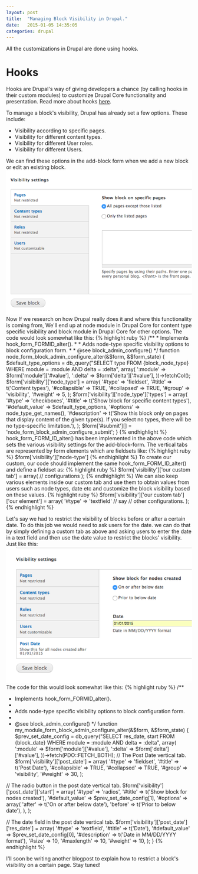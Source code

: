 ```yaml
---
layout: post
title:  "Managing Block Visibility in Drupal."
date:   2015-01-05 14:35:05
categories: drupal
---
```


All the  customizations in Drupal are done using hooks.

<h1>Hooks</h1>
Hooks are Drupal's way of giving developers a chance (by calling hooks in their custom modules) to customize Drupal Core functionality and presentation. Read more about hooks <a href ="https://3cwebservices.com/drupal/introduction-drupal-hooks" target = "-blank">here</a>. 

To manage a block's visibility, Drupal has already set a few options. These include:
<ul>
 <li>Visibility according to specific pages.</li>
 <li>Visibility for different content types.</li>
 <li>Visibility for different User roles.</li>
 <li>Visibility for different Users.</li>
 </ul>
We can find these options in the add-block form when we add a new block or edit an existing block. <img src = "/images/drupal/1.png">Now If we research on how Drupal really does it and where this functionality is coming from, We'll end up at node module in Drupal Core for content type specific visibility and block module in Drupal Core for other options. The code would look somewhat like this:
{% highlight ruby %}
 /**
 * Implements hook_form_FORMID_alter().
 *
 * Adds node-type specific visibility options to block configuration form.
 *
 * @see block_admin_configure()
 */
function node_form_block_admin_configure_alter(&$form, &$form_state) {
  $default_type_options = db_query("SELECT type FROM {block_node_type} WHERE module = :module AND delta = :delta", array(
    ':module' => $form['module']['#value'],
    ':delta' => $form['delta']['#value'],
  ))->fetchCol();
  $form['visibility']['node_type'] = array(
    '#type' => 'fieldset',
    '#title' => t('Content types'),
    '#collapsible' => TRUE,
    '#collapsed' => TRUE,
    '#group' => 'visibility',
    '#weight' => 5,
  );
  $form['visibility']['node_type']['types'] = array(
    '#type' => 'checkboxes',
    '#title' => t('Show block for specific content types'),
    '#default_value' => $default_type_options,
    '#options' => node_type_get_names(),
    '#description' => t('Show this block only on pages that display content of the given type(s). If you select no types, there will be no type-specific limitation.'),
  );
  $form['#submit'][] = 'node_form_block_admin_configure_submit';
}
{% endhighlight %}
hook_form_FORM_ID_alter() has been implemented in the above code which sets the various visibility settings for the add-block-form. The vertical tabs are represented by form elements which are fieldsets like: 
{% highlight ruby %}
 $form['visibility']['node-type']
{% endhighlight %}
To create our custom, our code should implement the same hook_form_FORM_ID_alter() and define a fieldset as:
{% highlight ruby %}
$form['visibility']['our custom tab'] = array(
// configurations
);
{% endhighlight %}
We can also keep various elements inside our custom tab and use them to obtain values from users such as node types, date etc and customize the block visibility based on these values.
{% highlight ruby %}
$form['visibility']['our custom tab']['our element'] = array(
 '#type' => 'textfield' // say
 // other configurations.
);
{% endhighlight %}

Let's say we had to restrict the visibility of blocks before or after a certain date. To do this job we would need to ask users for the date. we can do that by simply defining a custom tab as above and asking users to enter the date in a text field and then use the date value to restrict the blocks' visibility. Just like this: <img src = "/images/drupal/4.png">
The code for this would look somewhat like this:
{% highlight ruby %}
/**
 * Implements hook_form_FORMID_alter().
 *
 * Adds node-type specific visibility options to block configuration form.
 *
 * @see block_admin_configure()
 */
 function my_module_form_block_admin_configure_alter(&$form, &$form_state) {
  $prev_set_date_config = db_query("SELECT res_date, start FROM {block_date} WHERE module = :module AND 
    delta = :delta", array(
    ':module' => $form['module']['#value'],
    ':delta' => $form['delta']['#value'],
    ))->fetch(PDO::FETCH_BOTH);
  // The Post Date vertical tab.
  $form['visibility']['post_date'] = array(
    '#type' => 'fieldset',
    '#title' => t('Post Date'),
    '#collapsible' => TRUE,
    '#collapsed' => TRUE,
    '#group' => 'visibility',
    '#weight' => 30,
  );

  // The radio button in the post date vertical tab.
  $form['visibility']['post_date']['start'] = array(
    '#type' => 'radios',
    '#title' => t('Show block for nodes created'),
    '#default_value' => $prev_set_date_config[1],
    '#options' => array(
    	'after' => t('On or after below date'),
    	'before' => t('Prior to below date'),
    	),
  );

  // The date field in the post date vertical tab.
  $form['visibility']['post_date']['res_date'] = array(
  	'#type' => 'textfield',
  	'#title' => t('Date'),
  	'#default_value' => $prev_set_date_config[0],
  	'#description' => t('Date in MM/DD/YYYY format'),
  	'#size' => 10,
  	'#maxlength' => 10,
  	'#weight' => 10,
  	);
}
{% endhighlight %}

I'll soon be writing another blogpost to explain how to restrict a block's visibility on a certain page. Stay tuned!